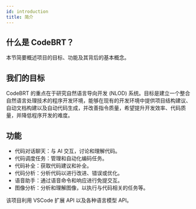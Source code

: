 ```yaml
---
id: introduction
title: 简介
---
```


## 什么是 CodeBRT？

本节简要概述项目的目标、功能及其背后的基本概念。

## 我们的目标
CodeBRT 的重点在于研究自然语言导向开发 (NLOD) 系统。目标是建立一个整合自然语言处理技术的程序开发环境，能够在现有的开发环境中提供项目结构建议、自动文档构建以及自动代码生成，并改善指令质量，希望提升开发效率、代码质量，并降低程序开发的难度。

## 功能
- 代码对话聊天：与 AI 交互，讨论和理解代码。
- 代码调度任务：管理和自动化编码任务。
- 代码补全：获取代码建议和补全。
- 代码分析：分析代码以进行改进、错误或优化。
- 语音助手：通过语音命令和响应进行免提交互。
- 图像分析：分析和理解图像，以执行与代码相关的任务等。

该项目利用 VSCode 扩展 API 以及各种语言模型 API。
